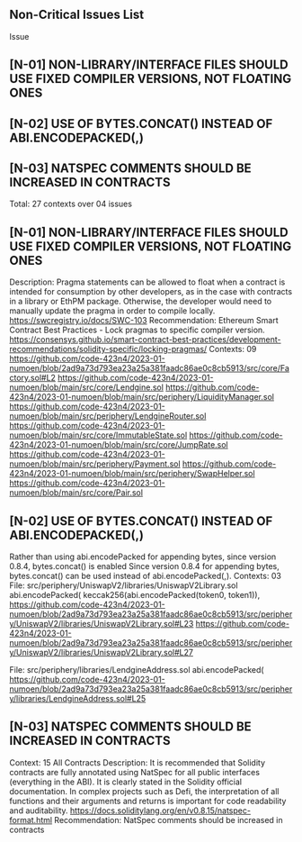 ## Non-Critical Issues List
Issue 
## [N-01] NON-LIBRARY/INTERFACE FILES SHOULD USE FIXED COMPILER VERSIONS, NOT FLOATING ONES
## [N-02] USE OF BYTES.CONCAT() INSTEAD OF ABI.ENCODEPACKED(,)
## [N-03] NATSPEC COMMENTS SHOULD BE INCREASED IN CONTRACTS
Total: 27  contexts over 04 issues

## [N-01] NON-LIBRARY/INTERFACE FILES SHOULD USE FIXED COMPILER VERSIONS, NOT FLOATING ONES
Description:
Pragma statements can be allowed to float when a contract is intended for consumption by other developers, as in the case with contracts in a library or EthPM package. Otherwise, the developer would need to manually update the pragma in order to compile locally.
https://swcregistry.io/docs/SWC-103
Recommendation:
Ethereum Smart Contract Best Practices - Lock pragmas to specific compiler version.
https://consensys.github.io/smart-contract-best-practices/development-recommendations/solidity-specific/locking-pragmas/
Contexts: 09
https://github.com/code-423n4/2023-01-numoen/blob/2ad9a73d793ea23a25a381faadc86ae0c8cb5913/src/core/Factory.sol#L2
https://github.com/code-423n4/2023-01-numoen/blob/main/src/core/Lendgine.sol
https://github.com/code-423n4/2023-01-numoen/blob/main/src/periphery/LiquidityManager.sol
https://github.com/code-423n4/2023-01-numoen/blob/main/src/periphery/LendgineRouter.sol
https://github.com/code-423n4/2023-01-numoen/blob/main/src/core/ImmutableState.sol
https://github.com/code-423n4/2023-01-numoen/blob/main/src/core/JumpRate.sol
https://github.com/code-423n4/2023-01-numoen/blob/main/src/periphery/Payment.sol
https://github.com/code-423n4/2023-01-numoen/blob/main/src/periphery/SwapHelper.sol
https://github.com/code-423n4/2023-01-numoen/blob/main/src/core/Pair.sol

## [N-02] USE OF BYTES.CONCAT() INSTEAD OF ABI.ENCODEPACKED(,)
Rather than using abi.encodePacked for appending bytes, since version 0.8.4, bytes.concat() is enabled
Since version 0.8.4 for appending bytes, bytes.concat() can be used instead of abi.encodePacked(,).
Contexts: 03
File: src/periphery/UniswapV2/libraries/UniswapV2Library.sol
            abi.encodePacked(
              keccak256(abi.encodePacked(token0, token1)),
https://github.com/code-423n4/2023-01-numoen/blob/2ad9a73d793ea23a25a381faadc86ae0c8cb5913/src/periphery/UniswapV2/libraries/UniswapV2Library.sol#L23
https://github.com/code-423n4/2023-01-numoen/blob/2ad9a73d793ea23a25a381faadc86ae0c8cb5913/src/periphery/UniswapV2/libraries/UniswapV2Library.sol#L27

File: src/periphery/libraries/LendgineAddress.sol
            abi.encodePacked(
https://github.com/code-423n4/2023-01-numoen/blob/2ad9a73d793ea23a25a381faadc86ae0c8cb5913/src/periphery/libraries/LendgineAddress.sol#L25

## [N-03] NATSPEC COMMENTS SHOULD BE INCREASED IN CONTRACTS
Context: 15
All Contracts
Description:
It is recommended that Solidity contracts are fully annotated using NatSpec for all public interfaces (everything in the ABI). It is clearly stated in the Solidity official documentation.
In complex projects such as Defi, the interpretation of all functions and their arguments and returns is important for code readability and auditability.
https://docs.soliditylang.org/en/v0.8.15/natspec-format.html
Recommendation:
NatSpec comments should be increased in contracts
